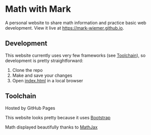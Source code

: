 # Math with Mark

A personal website to share math information and practice basic web development. View it live at https://mark-wiemer.github.io.

## Development

This website currently uses very few frameworks (see [Toolchain](#toolchain)), so development is pretty straightforward:

1. Clone the repo
1. Make and save your changes
1. Open [index.html](./index.html) in a local browser

## Toolchain

Hosted by GitHub Pages

This website looks pretty because it uses [Bootstrap](https://getbootstrap.com)

Math displayed beautifully thanks to [MathJax](https://mathjax.org)
